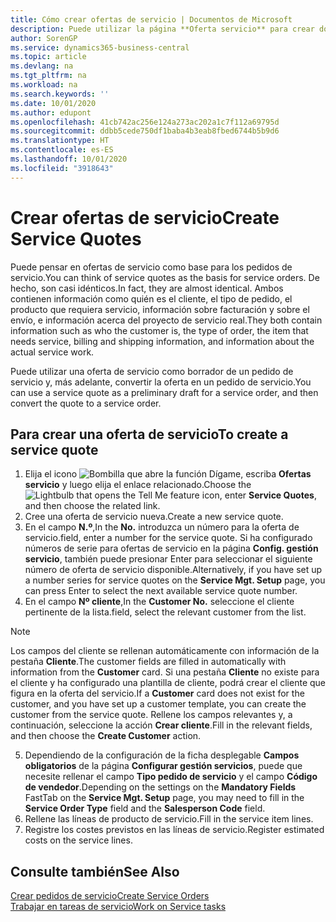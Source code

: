 ```yaml
---
title: Cómo crear ofertas de servicio | Documentos de Microsoft
description: Puede utilizar la página **Oferta servicio** para crear documentos en los que se introduce información acerca de un servicio, como reparación y mantenimiento, de productos de servicio a solicitud del cliente. Puede utilizar una oferta de servicio como borrador de un pedido de servicio y, más adelante, convertir la oferta en un pedido de servicio.
author: SorenGP
ms.service: dynamics365-business-central
ms.topic: article
ms.devlang: na
ms.tgt_pltfrm: na
ms.workload: na
ms.search.keywords: ''
ms.date: 10/01/2020
ms.author: edupont
ms.openlocfilehash: 41cb742ac256e124a273ac202a1c7f112a69795d
ms.sourcegitcommit: ddbb5cede750df1baba4b3eab8fbed6744b5b9d6
ms.translationtype: HT
ms.contentlocale: es-ES
ms.lasthandoff: 10/01/2020
ms.locfileid: "3918643"
---
```

# <a name="create-service-quotes"></a><span data-ttu-id="1a0b4-104">Crear ofertas de servicio</span><span class="sxs-lookup"><span data-stu-id="1a0b4-104">Create Service Quotes</span></span>
<span data-ttu-id="1a0b4-105">Puede pensar en ofertas de servicio como base para los pedidos de servicio.</span><span class="sxs-lookup"><span data-stu-id="1a0b4-105">You can think of service quotes as the basis for service orders.</span></span> <span data-ttu-id="1a0b4-106">De hecho, son casi idénticos.</span><span class="sxs-lookup"><span data-stu-id="1a0b4-106">In fact, they are almost identical.</span></span> <span data-ttu-id="1a0b4-107">Ambos contienen información como quién es el cliente, el tipo de pedido, el producto que requiera servicio, información sobre facturación y sobre el envío, e información acerca del proyecto de servicio real.</span><span class="sxs-lookup"><span data-stu-id="1a0b4-107">They both contain information such as who the customer is, the type of order, the item that needs service, billing and shipping information, and information about the actual service work.</span></span>
 
<span data-ttu-id="1a0b4-108">Puede utilizar una oferta de servicio como borrador de un pedido de servicio y, más adelante, convertir la oferta en un pedido de servicio.</span><span class="sxs-lookup"><span data-stu-id="1a0b4-108">You can use a service quote as a preliminary draft for a service order, and then convert the quote to a service order.</span></span>  
  
## <a name="to-create-a-service-quote"></a><span data-ttu-id="1a0b4-109">Para crear una oferta de servicio</span><span class="sxs-lookup"><span data-stu-id="1a0b4-109">To create a service quote</span></span>  
1. <span data-ttu-id="1a0b4-110">Elija el icono ![Bombilla que abre la función Dígame](media/ui-search/search_small.png "Dígame qué desea hacer"), escriba **Ofertas servicio** y luego elija el enlace relacionado.</span><span class="sxs-lookup"><span data-stu-id="1a0b4-110">Choose the ![Lightbulb that opens the Tell Me feature](media/ui-search/search_small.png "Tell me what you want to do") icon, enter **Service Quotes**, and then choose the related link.</span></span>  
2. <span data-ttu-id="1a0b4-111">Cree una oferta de servicio nueva.</span><span class="sxs-lookup"><span data-stu-id="1a0b4-111">Create a new service quote.</span></span>  
3. <span data-ttu-id="1a0b4-112">En el campo **N.º**,</span><span class="sxs-lookup"><span data-stu-id="1a0b4-112">In the **No.**</span></span> <span data-ttu-id="1a0b4-113">introduzca un número para la oferta de servicio.</span><span class="sxs-lookup"><span data-stu-id="1a0b4-113">field, enter a number for the service quote.</span></span> <span data-ttu-id="1a0b4-114">Si ha configurado números de serie para ofertas de servicio en la página **Config. gestión servicio**, también puede presionar Enter para seleccionar el siguiente número de oferta de servicio disponible.</span><span class="sxs-lookup"><span data-stu-id="1a0b4-114">Alternatively, if you have set up a number series for service quotes on the **Service Mgt. Setup** page, you can press Enter to select the next available service quote number.</span></span>  
4. <span data-ttu-id="1a0b4-115">En el campo **Nº cliente**,</span><span class="sxs-lookup"><span data-stu-id="1a0b4-115">In the **Customer No.**</span></span>  <span data-ttu-id="1a0b4-116">seleccione el cliente pertinente de la lista.</span><span class="sxs-lookup"><span data-stu-id="1a0b4-116">field, select the relevant customer from the list.</span></span>  

  > [!Note]  
  >  <span data-ttu-id="1a0b4-117">Los campos del cliente se rellenan automáticamente con información de la pestaña **Cliente**.</span><span class="sxs-lookup"><span data-stu-id="1a0b4-117">The customer fields are filled in automatically with information from the **Customer** card.</span></span> <span data-ttu-id="1a0b4-118">Si una pestaña **Cliente** no existe para el cliente y ha configurado una plantilla de cliente, podrá crear el cliente que figura en la oferta del servicio.</span><span class="sxs-lookup"><span data-stu-id="1a0b4-118">If a **Customer** card does not exist for the customer, and you have set up a customer template, you can create the customer from the service quote.</span></span> <span data-ttu-id="1a0b4-119">Rellene los campos relevantes y, a continuación, seleccione la acción **Crear cliente**.</span><span class="sxs-lookup"><span data-stu-id="1a0b4-119">Fill in the relevant fields, and then choose the **Create Customer** action.</span></span>  
  
5. <span data-ttu-id="1a0b4-120">Dependiendo de la configuración de la ficha desplegable **Campos obligatorios** de la página **Configurar gestión servicios**, puede que necesite rellenar el campo **Tipo pedido de servicio** y el campo **Código de vendedor**.</span><span class="sxs-lookup"><span data-stu-id="1a0b4-120">Depending on the settings on the **Mandatory Fields** FastTab on the **Service Mgt. Setup** page, you may need to fill in the **Service Order Type** field and the **Salesperson Code** field.</span></span>  
6. <span data-ttu-id="1a0b4-121">Rellene las líneas de producto de servicio.</span><span class="sxs-lookup"><span data-stu-id="1a0b4-121">Fill in the service item lines.</span></span>  
7. <span data-ttu-id="1a0b4-122">Registre los costes previstos en las líneas de servicio.</span><span class="sxs-lookup"><span data-stu-id="1a0b4-122">Register estimated costs on the service lines.</span></span>  
  
## <a name="see-also"></a><span data-ttu-id="1a0b4-123">Consulte también</span><span class="sxs-lookup"><span data-stu-id="1a0b4-123">See Also</span></span>  
[<span data-ttu-id="1a0b4-124">Crear pedidos de servicio</span><span class="sxs-lookup"><span data-stu-id="1a0b4-124">Create Service Orders</span></span>](service-how-to-create-service-orders.md)  
[<span data-ttu-id="1a0b4-125">Trabajar en tareas de servicio</span><span class="sxs-lookup"><span data-stu-id="1a0b4-125">Work on Service tasks</span></span>](service-how-to-work-on-service-tasks.md)  

 